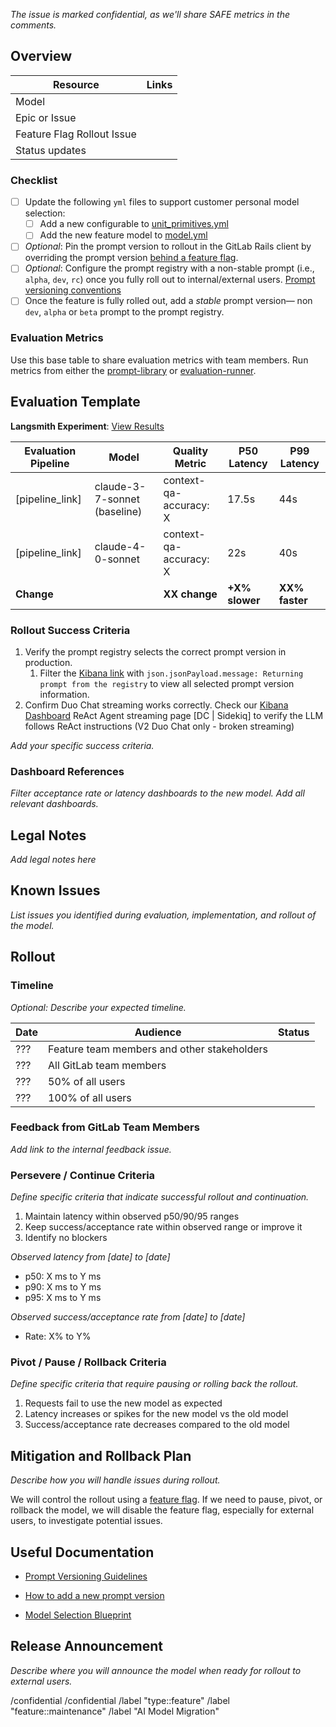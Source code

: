 <!-- Title suggestion: [AI Model] Rollout Plan -->

<!-- Do not remove this confidential declaration and make sure to mark this issue as confidential! -->

_The issue is marked confidential, as we'll share SAFE metrics in the comments._

## Overview
<!-- Add relevant links. Example below: -->

| Resource | Links |
| -------------- | - |
| Model | <!-- Optional. Add relevant link(s) about the model. For example, links to model documentation. --> |
| Epic or Issue | <!-- We recommended creating an epic when introducing a new model --> |
| Feature Flag Rollout Issue | <!-- Required. --> |
| Status updates | <!-- Optional, but recommended. --> |

### Checklist 
- [ ] Update the following `yml` files to support customer personal model selection:
  - [ ] Add a new configurable to [unit_primitives.yml](https://gitlab.com/gitlab-org/modelops/applied-ml/code-suggestions/ai-assist/-/blob/main/ai_gateway/model_selection/unit_primitives.yml)
  - [ ] Add the new feature model to [model.yml](https://gitlab.com/gitlab-org/modelops/applied-ml/code-suggestions/ai-assist/-/blob/main/ai_gateway/model_selection/models.yml)
- [ ] *Optional*: Pin the prompt version to rollout in the GitLab Rails client by overriding the prompt version [behind a feature flag](https://gitlab.com/gitlab-org/gitlab/-/blob/879066eaafb9a989ad8ca26e97602db7f40e47ca/ee/lib/gitlab/llm/chain/tools/identifier.rb#L152-155).
- [ ] *Optional*: Configure the prompt registry with a non-stable prompt (i.e., `alpha`, `dev`, `rc`) once you fully roll out to internal/external users. [Prompt versioning conventions](https://docs.gitlab.com/development/ai_features/actions/#appendix-a-prompt-versioning-conventions)
- [ ] Once the feature is fully rolled out, add a *stable* prompt version— non `dev`, `alpha` or `beta` prompt to the prompt registry.

### Evaluation Metrics

Use this base table to share evaluation metrics with team members. Run metrics from either the [prompt-library](https://gitlab.com/gitlab-org/modelops/ai-model-validation-and-research/ai-evaluation/prompt-library) or [evaluation-runner](https://gitlab.com/gitlab-org/modelops/ai-model-validation-and-research/ai-evaluation/evaluation-runner).

## Evaluation Template
**Langsmith Experiment**: [View Results](<insert_link>)

| Evaluation Pipeline | Model | Quality Metric | P50 Latency | P99 Latency |
|-------------------|-------|----------------|-------------|-------------|
| [pipeline_link] | claude-3-7-sonnet (baseline) | context-qa-accuracy: X | 17.5s | 44s |
| [pipeline_link] | claude-4-0-sonnet | context-qa-accuracy: X | 22s | 40s |
| **Change** | | **XX change** | **+X% slower** | **XX% faster** |

### Rollout Success Criteria

1. Verify the prompt registry selects the correct prompt version in production. 
   1. Filter the [Kibana link](https://log.gprd.gitlab.net/app/r/s/Pu5F3) with `json.jsonPayload.message: Returning prompt from the registry` to view all selected prompt version information. 
2. Confirm Duo Chat streaming works correctly. Check our [Kibana Dashboard](https://log.gprd.gitlab.net/app/r/s/AxFq1) ReAct Agent streaming page [DC | Sidekiq] to verify the LLM follows ReAct instructions (V2 Duo Chat only - broken streaming)

_Add your specific success criteria._

### Dashboard References

_Filter acceptance rate or latency dashboards to the new model. Add all relevant dashboards._

## Legal Notes

_Add legal notes here_

## Known Issues

_List issues you identified during evaluation, implementation, and rollout of the model._

## Rollout

### Timeline

_Optional: Describe your expected timeline._

<!-- Add a detailed timeline similar to the example below: -->

| Date | Audience | Status |
|------|----------|--------|
| ??? | Feature team members and other stakeholders | |
| ??? | All GitLab team members | |
| ??? | 50% of all users | |
| ??? | 100% of all users | |

### Feedback from GitLab Team Members

_Add link to the internal feedback issue._

### Persevere / Continue Criteria

_Define specific criteria that indicate successful rollout and continuation._

<!-- example criteria: -->
1. Maintain latency within observed p50/90/95 ranges
2. Keep success/acceptance rate within observed range or improve it
3. Identify no blockers

<!-- Add supporting details as needed, for example: -->
_Observed latency from [date] to [date]_
* p50: X ms to Y ms
* p90: X ms to Y ms
* p95: X ms to Y ms

_Observed success/acceptance rate from [date] to [date]_
* Rate: X% to Y%

### Pivot / Pause / Rollback Criteria

_Define specific criteria that require pausing or rolling back the rollout._

<!-- example criteria: -->
1. Requests fail to use the new model as expected
2. Latency increases or spikes for the new model vs the old model
3. Success/acceptance rate decreases compared to the old model

## Mitigation and Rollback Plan

_Describe how you will handle issues during rollout._

<!-- Example plan description: -->
We will control the rollout using a [feature flag](https://docs.gitlab.com/operations/feature_flags/). If we need to pause, pivot, or rollback the model, we will disable the feature flag, especially for external users, to investigate potential issues.

## Useful Documentation

- [Prompt Versioning Guidelines](https://docs.gitlab.com/development/ai_features/actions/#appendix-a-prompt-versioning-conventions)

- [How to add a new prompt version](https://docs.gitlab.com/development/ai_features/actions/#1-add-your-action-to-the-cloud-connector-feature-list)

- [Model Selection Blueprint](https://handbook.gitlab.com/handbook/engineering/architecture/design-documents/ai_model_selection/)

## Release Announcement

_Describe where you will announce the model when ready for rollout to external users._

/confidential
/confidential
/label "type::feature"
/label "feature::maintenance"
/label "AI Model Migration"
<!-- Add appropriate labels based on the feature/team/category -->